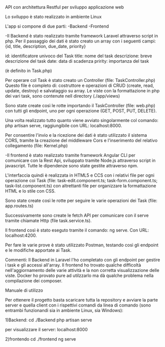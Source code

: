 API con architettura Restful per sviluppo applicazione web

Lo sviluppo è stato realizzato in ambiente Linux

L'app si compone di due parti: -Backend -Frontend

-Il Backend è stato realizzato tramite framework Laravel attraverso script in php. Per il passaggio dei dati è stato creato un array con i seguenti campi: {id, title, description, due_date, priority}

id: identificatore univoco del Task title: nome del task descrizione: breve descrizione del task date: data di scadenza pririty: importanza del task

(è definito in Task.php)

Per operare col Task è stato creato un Controller (file: TaskController.php) Questo file è completo di: costruttore e operazioni di CRUD (create, read, update, destroy) e salvataggio su array. Le viste con la formattazione in php dei vari task, sono contenute nell directory (./app/views)

Sono state create così le rotte importando il TaskController (file: web.php) con tutti gli endpoint, uno per ogni operazione (GET, POST, PUT, DELETE).

Una volta realizzato tutto quanto viene avviato singolarmente col comando: php artisan serve, raggiungibile con URL: localhost:8000.

Per consentire l'invio e la ricezione dei dati è stato utilizzato il sistema CORS, tramite la creazione del middleware Cors e l'inserimento del relativo collegamento (file: Kernel.php)

-Il frontend è stato realizzato tramite framework Angular CLI per comunicare con la Rest Api, sviluppato tramite Node.js attraverso script in javascript. Tutte le dipendenze sono state gestite attraverso npm.

L'interfaccia quindi è realizzata in HTML5 e CCS con i relativi file per ogni operazione coi Task (file: task-edit.component.ts; task-form.component.ts; task-list.component.ts) con altrettanti file per organizzare la formattazione HTML e lo stile con CSS.

Sono state create così le rotte per seguire le varie operazioni dei Task (file: app.routes.ts)

Successivamente sono create le fetch API per comunicare con il serve tramite chiamate Http (file task.service.ts).

Il frontend così è stato eseguto tramite il comando: ng serve. Con URL: localhost:4200.

Per fare le varie prove è stato utilizzato Postman, testando così gli endpoint e le modifiche apportate ai Task.

Commenti: Il Backend in Laravel l'ho completato con gli endpoint per gestire i task e gli accessi all'array. Il frontend ho trovato qualche difficoltà nell'aggiornamento delle varie attività e la non corretta visualizzazione delle viste. Docker ho provato pure ad utilzzarlo ma dà qualche problema nella compilazione dei composer.

Manuale di utilizzo

Per ottenere il progetto basta scaricare tutta la repository e avviare la parte server e quella client con i rispettivi comandi da linea di comando (sono entrambi funzionandi sia in ambiente Linux, sia Windows):

1)Backend: cd ./Backend php artisan serve

per visualizzare il server: localhost:8000

2)frontendo cd ./frontend ng serve
